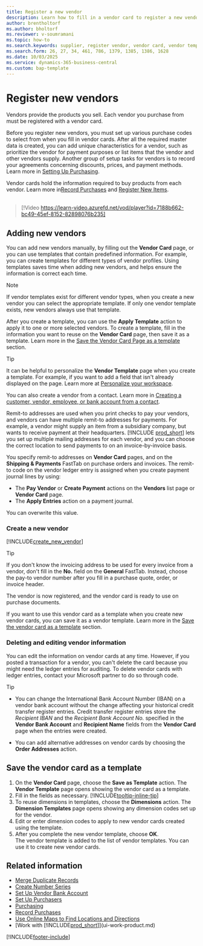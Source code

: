 ```yaml
---
title: Register a new vendor
description: Learn how to fill in a vendor card to register a new vendor or supplier, and how to save vendor cards as templates.
author: brentholtorf
ms.author: bholtorf
ms.reviewer: v-soumramani
ms.topic: how-to
ms.search.keywords: supplier, register vendor, vendor card, vendor template, create vendor, add vendor, new vendor, create new vendor, add new vendor
ms.search.form: 26, 27, 34, 461, 786, 1379, 1385, 1386, 1628
ms.date: 10/03/2025
ms.service: dynamics-365-business-central
ms.custom: bap-template
---
```


# Register new vendors

Vendors provide the products you sell. Each vendor you purchase from must be registered with a vendor card.

Before you register new vendors, you must set up various purchase codes to select from when you fill in vendor cards. After all the required master data is created, you can add unique characteristics for a vendor, such as prioritize the vendor for payment purposes or list items that the vendor and other vendors supply. Another group of setup tasks for vendors is to record your agreements concerning discounts, prices, and payment methods. Learn more in [Setting Up Purchasing](purchasing-setup-purchasing.md).

Vendor cards hold the information required to buy products from each vendor. Learn more in[Record Purchases](purchasing-how-record-purchases.md) and [Register New Items](inventory-how-register-new-items.md).
<br /><br />  

> [!Video https://learn-video.azurefd.net/vod/player?id=7188b662-bc49-45ef-8152-82898076b235]

## Adding new vendors

You can add new vendors manually, by filling out the **Vendor Card** page, or you can use templates that contain predefined information. For example, you can create templates for different types of vendor profiles. Using templates saves time when adding new vendors, and helps ensure the information is correct each time.

> [!NOTE]  
> If vendor templates exist for different vendor types, when you create a new vendor you can select the appropriate template. If only one vendor template exists, new vendors always use that template.

After you create a template, you can use the **Apply Template** action to apply it to one or more selected vendors. To create a template, fill in the information you want to reuse on the **Vendor Card** page, then save it as a template. Learn more in the [Save the Vendor Card Page as a template](purchasing-how-register-new-vendors.md#save-the-vendor-card-as-a-template) section.

> [!TIP]
> It can be helpful to personalize the **Vendor Template** page when you create a template. For example, if you want to add a field that isn't already displayed on the page. Learn more at [Personalize your workspace](/dynamics365/business-central/ui-personalization-user#start-personalizing-by-using-the-personalization-mode).

You can also create a vendor from a contact. Learn more in [Creating a customer, vendor, employee, or bank account from a contact](marketing-create-contact-companies.md#create-a-customer-vendor-employee-or-bank-account-from-a-contact).

Remit-to addresses are used when you print checks to pay your vendors, and vendors can have multiple remit-to addresses for payments. For example, a vendor might supply an item from a subsidiary company, but wants to receive payment at their headquarters. [!INCLUDE [prod_short](includes/prod_short.md)] lets you set up multiple mailing addresses for each vendor, and you can choose the correct location to send payments to on an invoice-by-invoice basis.

You specify remit-to addresses on **Vendor Card** pages, and on the **Shipping & Payments** FastTab on purchase orders and invoices. The remit-to code on the vendor ledger entry is assigned when you create payment journal lines by using:

* The **Pay Vendor** or **Create Payment** actions on the **Vendors** list page or **Vendor Card** page.
* The **Apply Entries** action on a payment journal.

You can overwrite this value.

### Create a new vendor

[!INCLUDE[create_new_vendor](includes/create_new_vendor.md)]

> [!TIP]  
> If you don't know the invoicing address to be used for every invoice from a vendor, don't fill in the **No.** field on the **General** FastTab. Instead, choose the pay-to vendor number after you fill in a purchase quote, order, or invoice header.

The vendor is now registered, and the vendor card is ready to use on purchase documents.

If you want to use this vendor card as a template when you create new vendor cards, you can save it as a vendor template. Learn more in the [Save the vendor card as a template](#save-the-vendor-card-as-a-template) section.

### Deleting and editing vendor information

You can edit the information on vendor cards at any time. However, if you posted a transaction for a vendor, you can't delete the card because you might need the ledger entries for auditing. To delete vendor cards with ledger entries, contact your Microsoft partner to do so through code.

> [!TIP]
> - You can change the International Bank Account Number (IBAN) on a vendor bank account without the change affecting your historical credit transfer register entries. Credit transfer register entries store the *Recipient IBAN* and the *Recipient Bank Account No.* specified in the **Vendor Bank Account** and **Recipient Name** fields from the **Vendor Card** page when the entries were created.
>
> - You can add alternative addresses on vendor cards by choosing the **Order Addresses** action.

## Save the vendor card as a template

1. On the **Vendor Card** page, choose the **Save as Template** action. The **Vendor Template** page opens showing the vendor card as a template.
2. Fill in the fields as necessary. [!INCLUDE[tooltip-inline-tip](includes/tooltip-inline-tip_md.md)]
3. To reuse dimensions in templates, choose the **Dimensions** action. The **Dimension Templates** page opens showing any dimension codes set up for the vendor.
4. Edit or enter dimension codes to apply to new vendor cards created using the template.
5. After you complete the new vendor template, choose **OK**.  
   The vendor template is added to the list of vendor templates. You can use it to create new vendor cards.

## Related information

- [Merge Duplicate Records](sales-how-merge-duplicate-records.md)  
- [Create Number Series](ui-create-number-series.md)  
- [Set Up Vendor Bank Account](purchasing-how-set-up-vendors-bank-accounts.md)  
- [Set Up Purchasers](purchasing-how-setup-purchasers.md)  
- [Purchasing](purchasing-manage-purchasing.md)  
- [Record Purchases](purchasing-how-record-purchases.md)  
- [Use Online Maps to Find Locations and Directions](across-online-maps.md)  
- [Work with [!INCLUDE[prod_short](includes/prod_short.md)]](ui-work-product.md)  

[!INCLUDE[footer-include](includes/footer-banner.md)]
